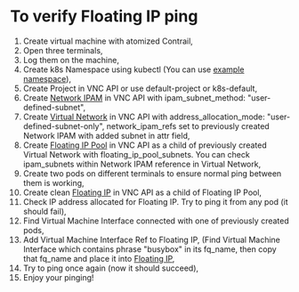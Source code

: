 # To verify Floating IP ping

1. Create virtual machine with atomized Contrail,
2. Open three terminals,
3. Log them on the machine,
4. Create k8s Namespace using kubectl (You can use [example namespace](examples/namespace.json)),
5. Create Project in VNC API or use default-project or k8s-default,
6. Create [Network IPAM](examples/ipam.yml) in VNC API with ipam_subnet_method: "user-defined-subnet",
7. Create [Virtual Network](examples/vn.yml) in VNC API with address_allocation_mode: "user-defined-subnet-only",
   network_ipam_refs set to previously created Network IPAM with added subnet in attr field,
8. Create [Floating IP Pool](examples/f-ip-pool.yml) in VNC API as a child of previously created
   Virtual Network with floating_ip_pool_subnets. You can check ipam_subnets within
   Network IPAM reference in Virtual Network,
9. Create two pods on different terminals to ensure normal ping between them is
   working,
10. Create clean [Floating IP](examples/f-ip.yml) in VNC API as a child of Floating IP Pool,
11. Check IP address allocated for Floating IP. Try to ping it from any pod
    (it should fail),
12. Find Virtual Machine Interface connected with one of previously created pods,
13. Add Virtual Machine Interface Ref to Floating IP,
    (Find Virtual Machine Interface which contains phrase "busybox" in its fq_name, then copy
    that fq_name and place it into [Floating IP](examples/f-ip-ref.yml),
14. Try to ping once again (now it should succeed),
15. Enjoy your pinging!
